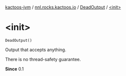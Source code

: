 [kactoos-jvm](../../index.md) / [nnl.rocks.kactoos.io](../index.md) / [DeadOutput](index.md) / [&lt;init&gt;](./-init-.md)

# &lt;init&gt;

`DeadOutput()`

Output that accepts anything.

There is no thread-safety guarantee.

**Since**
0.1

